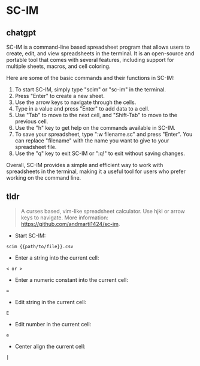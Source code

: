 # SC-IM 
## chatgpt 
SC-IM is a command-line based spreadsheet program that allows users to create, edit, and view spreadsheets in the terminal. It is an open-source and portable tool that comes with several features, including support for multiple sheets, macros, and cell coloring.

Here are some of the basic commands and their functions in SC-IM:

1. To start SC-IM, simply type "scim" or "sc-im" in the terminal.
2. Press "Enter" to create a new sheet.
3. Use the arrow keys to navigate through the cells.
4. Type in a value and press "Enter" to add data to a cell.
5. Use "Tab" to move to the next cell, and "Shift-Tab" to move to the previous cell.
6. Use the "h" key to get help on the commands available in SC-IM.
7. To save your spreadsheet, type ":w filename.sc" and press "Enter". You can replace "filename" with the name you want to give to your spreadsheet file.
8. Use the "q" key to exit SC-IM or ":q!" to exit without saving changes.

Overall, SC-IM provides a simple and efficient way to work with spreadsheets in the terminal, making it a useful tool for users who prefer working on the command line. 

## tldr 
 
> A curses based, vim-like spreadsheet calculator.
> Use hjkl or arrow keys to navigate.
> More information: <https://github.com/andmarti1424/sc-im>.

- Start SC-IM:

`scim {{path/to/file}}.csv`

- Enter a string into the current cell:

`< or >`

- Enter a numeric constant into the current cell:

`=`

- Edit string in the current cell:

`E`

- Edit number in the current cell:

`e`

- Center align the current cell:

`|`
